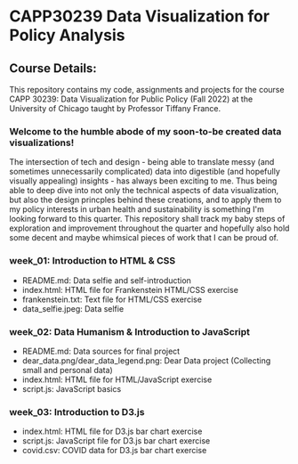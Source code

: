 # CAPP30239 Data Visualization for Policy Analysis

## Course Details:
This repository contains my code, assignments and projects for the course CAPP 30239: Data Visualization for Public Policy (Fall 2022) at the University of Chicago taught by Professor Tiffany France. 

### Welcome to the humble abode of my soon-to-be created data visualizations!
The intersection of tech and design - being able to translate messy (and sometimes unnecessarily complicated) data into digestible (and hopefully visually appealing) insights -  has always been exciting to me. Thus being able to deep dive into not only the technical aspects of data visualization, but also the design princples behind these creations, and to apply them to my policy interests in urban health and sustainability is something I'm looking forward to this quarter. This repository shall track my baby steps of exploration and improvement throughout the quarter and hopefully also hold some decent and maybe whimsical pieces of work that I can be proud of.

### week_01: Introduction to HTML & CSS
- README.md: Data selfie and self-introduction
- index.html: HTML file for Frankenstein HTML/CSS exercise 
- frankenstein.txt: Text file for HTML/CSS exercise
- data_selfie.jpeg: Data selfie 

### week_02: Data Humanism & Introduction to JavaScript
- README.md: Data sources for final project
- dear_data.png/dear_data_legend.png: Dear Data project (Collecting small and personal data)
- index.html: HTML file for HTML/JavaScript exercise
- script.js: JavaScript basics

### week_03: Introduction to D3.js
- index.html: HTML file for D3.js bar chart exercise
- script.js: JavaScript file for D3.js bar chart exercise
- covid.csv: COVID data for D3.js bar chart exercise
